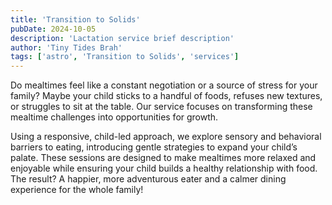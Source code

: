 ```yaml
---
title: 'Transition to Solids'
pubDate: 2024-10-05
description: 'Lactation service brief description'
author: 'Tiny Tides Brah'
tags: ['astro', 'Transition to Solids', 'services']
---
```


<span class=" font-semibold bg-blue-600/10">Do mealtimes feel like a constant negotiation or a source of stress for your family?</span> Maybe your child sticks to a handful of foods, refuses new textures, or struggles to sit at the table. Our service focuses on transforming these mealtime challenges into opportunities for growth.

Using a responsive, child-led approach, we explore sensory and behavioral barriers to eating, introducing gentle strategies to expand your child’s palate. These sessions are designed to make mealtimes more relaxed and enjoyable while ensuring your child builds a healthy relationship with food. The result? A happier, more adventurous eater and a calmer dining experience for the whole family!
